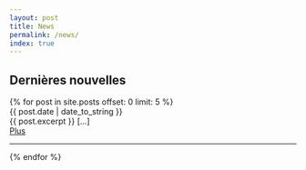 ```yaml
---
layout: post
title: News
permalink: /news/
index: true
---
```

<div class="module-content blog-list">
<h2>Dernières nouvelles</h2>
{% for post in site.posts offset: 0 limit: 5 %}
  <div class="post-teaser">
            <div class="submitted"><span class="blue">{{ post.date | date_to_string }}</span></div>
            {{ post.excerpt }} [...] <br />
            <div class="post-meta"><a class="read-more" href="{{ site.baseurl }}{{ post.url }}">Plus</a></div>
  </div>
  <hr class="rule-style1">
{% endfor %}
</div>